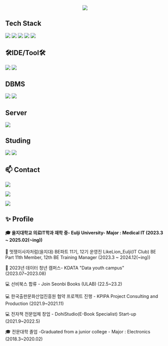 <div align="center">
    <img src="https://capsule-render.vercel.app/api?type=soft&color=auto&height=200&section=header&text=Welcome%20to-nl-Choi%20Kyungtae's%20github.&fontSize=50" />
</div>


## Tech Stack
<img src="https://img.shields.io/badge/Java-ED8B00?style=for-the-badge&logo=openjdk&logoColor=white/">
 <img src="https://img.shields.io/badge/Springboot-6DB33F?style=for-the-badge&logo=springboot&logoColor=white"/>
 <img src="https://img.shields.io/badge/Spring-6DB33F?style=for-the-badge&logo=spring&logoColor=white/">
 <img src="https://img.shields.io/badge/Python-3776AB?style=for-the-badge&logo=python&logoColor=white/">
 <img src="https://img.shields.io/badge/R-276DC3?style=for-the-badge&logo=r&logoColor=white/">

## 🛠IDE/Tool🛠

<img src="https://img.shields.io/badge/Eclipse-2C2255?style=for-the-badge&logo=eclipse&logoColor=white/">
 <img src="https://img.shields.io/badge/IntelliJ_IDEA-000000.svg?style=for-the-badge&logo=intellij-idea&logoColor=white/">

## DBMS
<img src="https://img.shields.io/badge/MySQL-00000F?style=for-the-badge&logo=mysql&logoColor=white/">
<img src="https://img.shields.io/badge/H2-00000F?style=for-the-badge&logo=h2l&logoColor=white/">

## Server

<img src="https://img.shields.io/badge/Linux-FCC624?style=for-the-badge&logo=linux&logoColor=black/">


## Studing

<img src="https://img.shields.io/badge/NCP-03C75A?style=for-the-badge&logo=naver&logoColor=black/">
 <img src="https://img.shields.io/badge/AWS-232F3E?style=for-the-badge&logo=amazonwebservices&logoColor=black/">


## 📫 Contact
  
<a href="https://dohi-blog.tistory.com/68"><img src="https://img.shields.io/badge/Tistory-000000?style=for-the-badge&logo=tistory&logoColor=white/"></a>  

<a href="https://www.instagram.com/rudxofj/"><img src="https://img.shields.io/badge/Instagram-E4405F?style=for-the-badge&logo=instagram&logoColor=white/"></a>

<a href="mailto:kmam147@gmail.com"><img src="https://img.shields.io/badge/kmam147@gmail.com-D14836?style=for-the-badge&logo=gmail&logoColor=white"/></a>

## ✨ Profile
#### 🎓 을지대학교 의료IT학과 재학 중- Eulji University- Major : Medical IT (2023.3 ~ 2025.02(~ing))

📖 멋쟁이사자처럼(을지대) BE파트 11기, 12기 운영진 
    LikeLion_Eulji(IT Club) BE Part 11th Member, 12th BE Training Manager (2023.3 ~ 2024.12(~ing))


📖 2023년 데이터 청년 캠퍼스- KDATA "Data youth campus" (2023.07~2023.08)


💻 선비북스 합류 - Join Seonbi Books (ULAB) (22.5~23.2)


💻 한국출판문화산업진흥원 협약 프로젝트 진행 - KPIPA Project Consulting and Production (2021.9~2021.11)


💻 전자책 전문업체 창업 - DohiStudio(E-Book Specialist) Start-up (2021.9~2022.5)


🎓 전문대학 졸업 -Graduated from a junior college - Major : Electronics (2018.3~2020.02)
 



